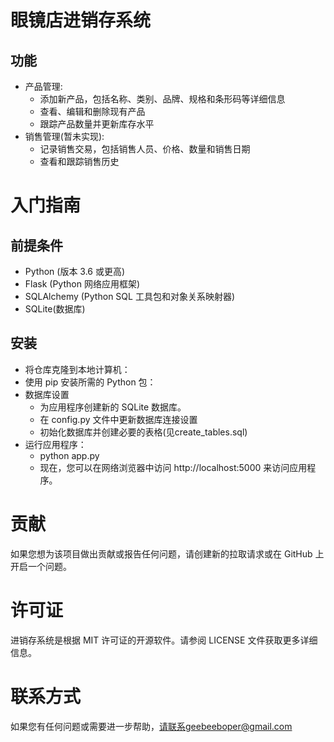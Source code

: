 # 眼镜店进销存系统

## 功能

- 产品管理:
  - 添加新产品，包括名称、类别、品牌、规格和条形码等详细信息
  - 查看、编辑和删除现有产品
  - 跟踪产品数量并更新库存水平
- 销售管理(暂未实现):
  - 记录销售交易，包括销售人员、价格、数量和销售日期
  - 查看和跟踪销售历史

# 入门指南
## 前提条件
+ Python (版本 3.6 或更高)
+ Flask (Python 网络应用框架)
+ SQLAlchemy (Python SQL 工具包和对象关系映射器)
+ SQLite(数据库)

## 安装
+ 将仓库克隆到本地计算机：
+ 使用 pip 安装所需的 Python 包：
+ 数据库设置 
  + 为应用程序创建新的 SQLite 数据库。 
  + 在 config.py 文件中更新数据库连接设置 
  + 初始化数据库并创建必要的表格(见create_tables.sql)
+ 运行应用程序： 
  + python app.py 
  + 现在，您可以在网络浏览器中访问 http://localhost:5000 来访问应用程序。
# 贡献
如果您想为该项目做出贡献或报告任何问题，请创建新的拉取请求或在 GitHub 上开启一个问题。

# 许可证
进销存系统是根据 MIT 许可证的开源软件。请参阅 LICENSE 文件获取更多详细信息。

# 联系方式
如果您有任何问题或需要进一步帮助，请联系geebeeboper@gmail.com


